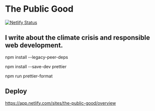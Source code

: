 # The Public Good
[![Netlify Status](https://api.netlify.com/api/v1/badges/95741ee3-ab8b-47f4-a4ca-b039765160f1/deploy-status)](https://app.netlify.com/sites/snapdragon-retrieval/deploys)

## I write about the climate crisis and responsible web development.

npm install --legacy-peer-deps     

npm install --save-dev prettier    

npm run prettier-format

## Deploy

https://app.netlify.com/sites/the-public-good/overview